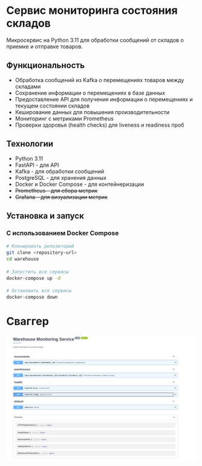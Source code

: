 # Сервис мониторинга состояния складов

Микросервис на Python 3.11 для обработки сообщений от складов о приемке и отправке товаров.

## Функциональность

- Обработка сообщений из Kafka о перемещениях товаров между складами
- Сохранение информации о перемещениях в базе данных
- Предоставление API для получения информации о перемещениях и текущем состоянии складов
- Кеширование данных для повышения производительности
- Мониторинг с метриками Prometheus
- Проверки здоровья (health checks) для liveness и readiness проб

## Технологии

- Python 3.11
- FastAPI - для API
- Kafka - для обработки сообщений
- PostgreSQL - для хранения данных
- Docker и Docker Compose - для контейнеризации
- ~~Prometheus - для сбора метрик~~
- ~~Grafana - для визуализации метрик~~

## Установка и запуск

### С использованием Docker Compose

```bash
# Клонировать репозиторий
git clone <repository-url>
cd warehouse

# Запустить все сервисы
docker-compose up -d

# Остановить все сервисы
docker-compose down
```

# Сваггер
![alt text](image-1.png)

